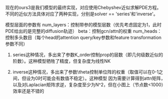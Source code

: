 现在的ours3是我们模型的最终实现，对应使用Chebyshev近似求解PDE方程。
不同的近似方法具体对应了两种实现，分别是solver == 'series'和'inverse'。

模型层面的参数有
num_layers：控制带参的模型层数（优先考虑固定为1，此时PDE给出的是完整的diffusion轨迹）
beta：控制gcn/attn的权重
num_heads：控制多头数目（每个head的attention query/key参数和feature transformation参数不同）

1. series这种情况，多出来了参数K_order控制prop的层数（即几何级数近似的阶数）。这种模型牺牲了精度，但复杂度为线性NK

2. inverse这种情况，多出来了参数\theta控制单位阵的权重（取值可以在0-1之间，但设为0时可能会有数值不稳定）。这种模型
因为需要计算得到attn矩阵，以及对Laplacian矩阵求逆，复杂度至少为N^2，但在小图上（节点数<1000）效率还是不错的